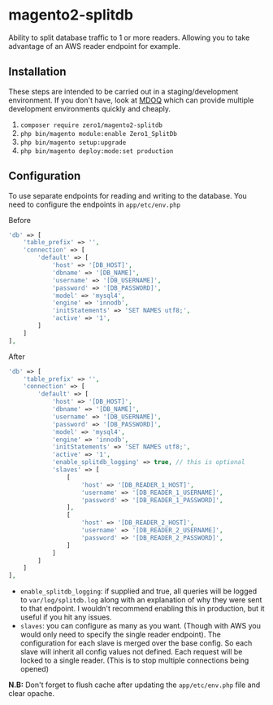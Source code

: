 # magento2-splitdb
Ability to split database traffic to 1 or more readers. Allowing you to take advantage of an AWS reader endpoint for example.

## Installation
These steps are intended to be carried out in a staging/development environment. 
If you don't have, look at [MDOQ](https://www.mdoq.io) which can provide multiple development environments quickly and cheaply.

1. `composer require zero1/magento2-splitdb`
2. `php bin/magento module:enable Zero1_SplitDb`
3. `php bin/magento setup:upgrade`
4. `php bin/magento deploy:mode:set production`

## Configuration
To use separate endpoints for reading and writing to the database. You need to configure the endpoints in `app/etc/env.php`

Before
```php
'db' => [
    'table_prefix' => '',
    'connection' => [
        'default' => [
            'host' => '[DB_HOST]',
            'dbname' => '[DB_NAME]',
            'username' => '[DB_USERNAME]',
            'password' => '[DB_PASSWORD]',
            'model' => 'mysql4',
            'engine' => 'innodb',
            'initStatements' => 'SET NAMES utf8;',
            'active' => '1',
        ]
    ]
],
```
After
```php
'db' => [
    'table_prefix' => '',
    'connection' => [
        'default' => [
            'host' => '[DB_HOST]',
            'dbname' => '[DB_NAME]',
            'username' => '[DB_USERNAME]',
            'password' => '[DB_PASSWORD]',
            'model' => 'mysql4',
            'engine' => 'innodb',
            'initStatements' => 'SET NAMES utf8;',
            'active' => '1',
            'enable_splitdb_logging' => true, // this is optional
            'slaves' => [
                [
                    'host' => '[DB_READER_1_HOST]',
                    'username' => '[DB_READER_1_USERNAME]',
                    'password' => '[DB_READER_1_PASSWORD]',
                ],
                [
                    'host' => '[DB_READER_2_HOST]',
                    'username' => '[DB_READER_2_USERNAME]',
                    'password' => '[DB_READER_2_PASSWORD]',
                ]
            ]
        ]
    ]
],
```

- `enable_splitdb_logging`: if supplied and true, all queries will be logged to `var/log/splitdb.log` along with an explanation of why they were sent to that endpoint.
  I wouldn't recommend enabling this in production, but it useful if you hit any issues.
- `slaves`: you can configure as many as you want. (Though with AWS you would only need to specify the single reader endpoint).
  The configuration for each slave is merged over the base config. So each slave will inherit all config values not defined.
  Each request will be locked to a single reader. (This is to stop multiple connections being opened)
  
**N.B:** Don't forget to flush cache after updating the `app/etc/env.php` file and clear opache.